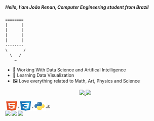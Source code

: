 ##### Hello, I'am João Renan, Computer Engineering student from Brazil #####   
    ========
    |      |
    |      |
    |      |
    |      |
    --------                                                                
    \       /     
      \   /
        = 


        
- 🔭 Working With Data Science and Artifical Intelligence
- 📘 Learning Data Visualization
- 🖼 Love everything related to Math, Art, Physics and Science

<div align="center">
  <a href="https://github.com/loowdy">
  <img height="180em" src="https://github-readme-stats.vercel.app/api?username=LoowdY&show_icons=true&theme=dark&include_all_commits=true&count_private=true"/>
  <img height="180em" src="https://github-readme-stats.vercel.app/api/top-langs/?username=LoowdY&layout=compact&langs_count=7&theme=dark"/>
</div>
  <div style="display: inline_block"><br>   
  <img align="center" alt="Rafa-HTML" height="30" width="40" src="https://raw.githubusercontent.com/devicons/devicon/master/icons/html5/html5-original.svg">
  <img align="center" alt="Rafa-CSS" height="30" width="40" src="https://raw.githubusercontent.com/devicons/devicon/master/icons/css3/css3-original.svg">
  <img align="center" alt="Rafa-Python" height="30" width="40" src="https://raw.githubusercontent.com/devicons/devicon/master/icons/python/python-original.svg">
>
</div>
  <div> 
  <a href="https://www.instagram.com/joao.renan_/" target="_blank"><img src="https://img.shields.io/badge/-Instagram-%23E4405F?style=for-the-badge&logo=instagram&logoColor=white" target="_blank"></a>
  <a href = "mailto:jrenanlopes@gmail.com"><img src="https://img.shields.io/badge/-Gmail-%23333?style=for-the-badge&logo=gmail&logoColor=white" target="_blank"></a>
  <a href="https://www.linkedin.com/in/joão-renan-santanna-lopes-b4729a1b4/" target="_blank"><img src="https://img.shields.io/badge/-LinkedIn-%230077B5?style=for-the-badge&logo=linkedin&logoColor=white" target="_blank"></a> 
  </div>
